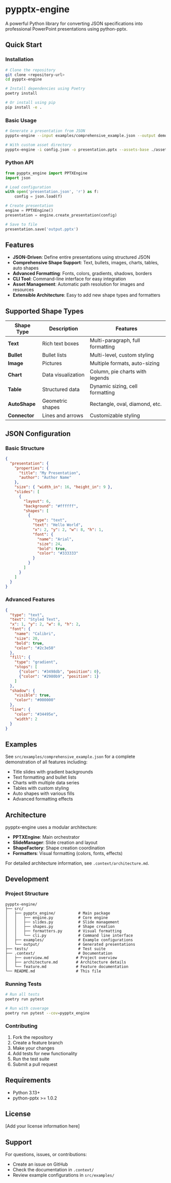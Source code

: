 # pypptx-engine

A powerful Python library for converting JSON specifications into professional PowerPoint presentations using python-pptx.

## Quick Start

### Installation

```bash
# Clone the repository
git clone <repository-url>
cd pypptx-engine

# Install dependencies using Poetry
poetry install

# Or install using pip
pip install -e .
```

### Basic Usage

```bash
# Generate a presentation from JSON
pypptx-engine --input examples/comprehensive_example.json --output demo.pptx

# With custom asset directory
pypptx-engine -i config.json -o presentation.pptx --assets-base ./assets/
```

### Python API

```python
from pypptx_engine import PPTXEngine
import json

# Load configuration
with open('presentation.json', 'r') as f:
    config = json.load(f)

# Create presentation
engine = PPTXEngine()
presentation = engine.create_presentation(config)

# Save to file
presentation.save('output.pptx')
```

## Features

- **JSON-Driven**: Define entire presentations using structured JSON
- **Comprehensive Shape Support**: Text, bullets, images, charts, tables, auto shapes
- **Advanced Formatting**: Fonts, colors, gradients, shadows, borders
- **CLI Tool**: Command-line interface for easy integration
- **Asset Management**: Automatic path resolution for images and resources
- **Extensible Architecture**: Easy to add new shape types and formatters

## Supported Shape Types

| Shape Type | Description | Features |
|------------|-------------|----------|
| **Text** | Rich text boxes | Multi-paragraph, full formatting |
| **Bullet** | Bullet lists | Multi-level, custom styling |
| **Image** | Pictures | Multiple formats, auto-sizing |
| **Chart** | Data visualization | Column, pie charts with legends |
| **Table** | Structured data | Dynamic sizing, cell formatting |
| **AutoShape** | Geometric shapes | Rectangle, oval, diamond, etc. |
| **Connector** | Lines and arrows | Customizable styling |

## JSON Configuration

### Basic Structure

```json
{
  "presentation": {
    "properties": {
      "title": "My Presentation",
      "author": "Author Name"
    },
    "size": { "width_in": 16, "height_in": 9 },
    "slides": [
      {
        "layout": 6,
        "background": "#ffffff",
        "shapes": [
          {
            "type": "text",
            "text": "Hello World",
            "x": 2, "y": 2, "w": 8, "h": 1,
            "font": {
              "name": "Arial",
              "size": 24,
              "bold": true,
              "color": "#333333"
            }
          }
        ]
      }
    ]
  }
}
```

### Advanced Features

```json
{
  "type": "text",
  "text": "Styled Text",
  "x": 1, "y": 2, "w": 8, "h": 2,
  "font": {
    "name": "Calibri",
    "size": 20,
    "bold": true,
    "color": "#2c3e50"
  },
  "fill": {
    "type": "gradient",
    "stops": [
      {"color": "#3498db", "position": 0},
      {"color": "#2980b9", "position": 1}
    ]
  },
  "shadow": {
    "visible": true,
    "color": "#000000"
  },
  "line": {
    "color": "#34495e",
    "width": 2
  }
}
```

## Examples

See `src/examples/comprehensive_example.json` for a complete demonstration of all features including:

- Title slides with gradient backgrounds
- Text formatting and bullet lists
- Charts with multiple data series
- Tables with custom styling
- Auto shapes with various fills
- Advanced formatting effects

## Architecture

pypptx-engine uses a modular architecture:

- **PPTXEngine**: Main orchestrator
- **SlideManager**: Slide creation and layout
- **ShapeFactory**: Shape creation coordination
- **Formatters**: Visual formatting (colors, fonts, effects)

For detailed architecture information, see `.context/architecture.md`.

## Development

### Project Structure

```
pypptx-engine/
├── src/
│   ├── pypptx_engine/          # Main package
│   │   ├── engine.py           # Core engine
│   │   ├── slides.py           # Slide management
│   │   ├── shapes.py           # Shape creation
│   │   ├── formatters.py       # Visual formatting
│   │   └── cli.py              # Command line interface
│   ├── examples/               # Example configurations
│   └── output/                 # Generated presentations
├── tests/                      # Test suite
├── .context/                   # Documentation
│   ├── overview.md            # Project overview
│   ├── architecture.md        # Architecture details
│   └── feature.md             # Feature documentation
└── README.md                  # This file
```

### Running Tests

```bash
# Run all tests
poetry run pytest

# Run with coverage
poetry run pytest --cov=pypptx_engine
```

### Contributing

1. Fork the repository
2. Create a feature branch
3. Make your changes
4. Add tests for new functionality
5. Run the test suite
6. Submit a pull request

## Requirements

- Python 3.13+
- python-pptx >= 1.0.2

## License

[Add your license information here]

## Support

For questions, issues, or contributions:
- Create an issue on GitHub
- Check the documentation in `.context/`
- Review example configurations in `src/examples/`